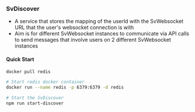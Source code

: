 ### SvDiscover
- A service that stores the mapping of the userId with the SvWebsocket URL that the user's websocket connection is with
- Aim is for different SvWebsocket instances to communicate via API calls to send messages that involve users on 2 different SvWebsocket instances

#### Quick Start

```bash
docker pull redis

# Start redis docker container
docker run --name redis -p 6379:6379 -d redis

# Start the SvDiscover
npm run start-discover
```